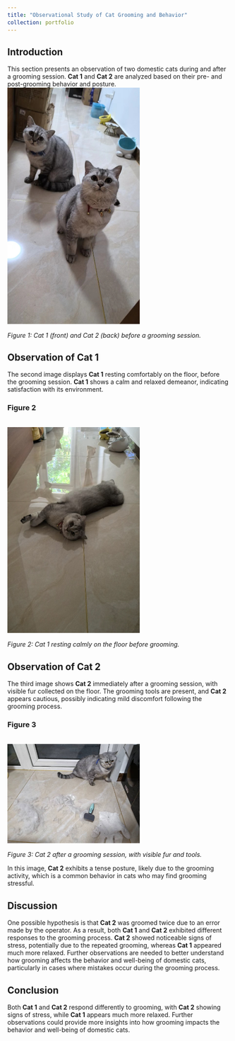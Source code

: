 ```yaml
---
title: "Observational Study of Cat Grooming and Behavior"
collection: portfolio
---
```




## Introduction

This section presents an observation of two domestic cats during and after a grooming session. **Cat 1** and **Cat 2** are analyzed based on their pre- and post-grooming behavior and posture. 
<br/><img src='/files/7491729111491_.pic.jpg' width="300">

*Figure 1: Cat 1 (front) and Cat 2 (back) before a grooming session.*

## Observation of Cat 1

The second image displays **Cat 1** resting comfortably on the floor, before the grooming session. **Cat 1** shows a calm and relaxed demeanor, indicating satisfaction with its environment.

### Figure 2

<br/><img src='/images/cat1.jpg' width="300">

*Figure 2: Cat 1 resting calmly on the floor before grooming.*

## Observation of Cat 2

The third image shows **Cat 2** immediately after a grooming session, with visible fur collected on the floor. The grooming tools are present, and **Cat 2** appears cautious, possibly indicating mild discomfort following the grooming process.

### Figure 3

<br/><img src='/images/cat2.jpg' width="300">

*Figure 3: Cat 2 after a grooming session, with visible fur and tools.*

In this image, **Cat 2** exhibits a tense posture, likely due to the grooming activity, which is a common behavior in cats who may find grooming stressful.


## Discussion

One possible hypothesis is that **Cat 2** was groomed twice due to an error made by the operator. As a result, both **Cat 1** and **Cat 2** exhibited different responses to the grooming process. **Cat 2** showed noticeable signs of stress, potentially due to the repeated grooming, whereas **Cat 1** appeared much more relaxed. Further observations are needed to better understand how grooming affects the behavior and well-being of domestic cats, particularly in cases where mistakes occur during the grooming process.

## Conclusion

Both **Cat 1** and **Cat 2** respond differently to grooming, with **Cat 2** showing signs of stress, while **Cat 1** appears much more relaxed. Further observations could provide more insights into how grooming impacts the behavior and well-being of domestic cats.
